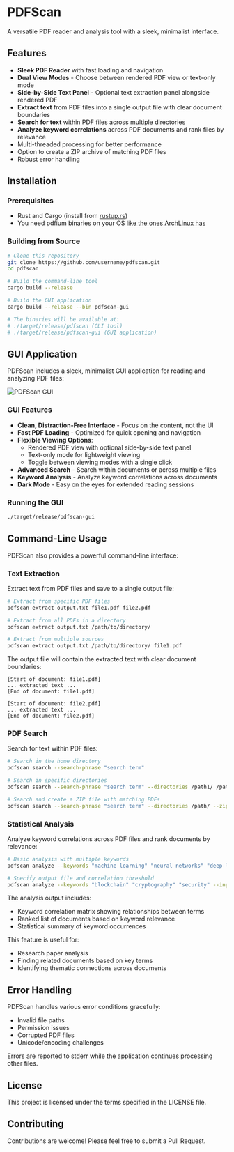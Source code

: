 # PDFScan

A versatile PDF reader and analysis tool with a sleek, minimalist interface.

## Features

- **Sleek PDF Reader** with fast loading and navigation
- **Dual View Modes** - Choose between rendered PDF view or text-only mode
- **Side-by-Side Text Panel** - Optional text extraction panel alongside rendered PDF
- **Extract text** from PDF files into a single output file with clear document boundaries
- **Search for text** within PDF files across multiple directories
- **Analyze keyword correlations** across PDF documents and rank files by relevance
- Multi-threaded processing for better performance
- Option to create a ZIP archive of matching PDF files
- Robust error handling

## Installation

### Prerequisites

- Rust and Cargo (install from [rustup.rs](https://rustup.rs/))
- You need pdfium binaries on your OS [like the ones ArchLinux has](https://aur.archlinux.org/packages/pdfium-binaries)

### Building from Source

```bash
# Clone this repository
git clone https://github.com/username/pdfscan.git
cd pdfscan

# Build the command-line tool
cargo build --release

# Build the GUI application
cargo build --release --bin pdfscan-gui

# The binaries will be available at:
# ./target/release/pdfscan (CLI tool)
# ./target/release/pdfscan-gui (GUI application)
```

## GUI Application

PDFScan includes a sleek, minimalist GUI application for reading and analyzing PDF files:

![PDFScan GUI](screenshot.png)

### GUI Features

- **Clean, Distraction-Free Interface** - Focus on the content, not the UI
- **Fast PDF Loading** - Optimized for quick opening and navigation
- **Flexible Viewing Options**:
  - Rendered PDF view with optional side-by-side text panel
  - Text-only mode for lightweight viewing
  - Toggle between viewing modes with a single click
- **Advanced Search** - Search within documents or across multiple files
- **Keyword Analysis** - Analyze keyword correlations across documents
- **Dark Mode** - Easy on the eyes for extended reading sessions

### Running the GUI

```bash
./target/release/pdfscan-gui
```

## Command-Line Usage

PDFScan also provides a powerful command-line interface:

### Text Extraction

Extract text from PDF files and save to a single output file:

```bash
# Extract from specific PDF files
pdfscan extract output.txt file1.pdf file2.pdf

# Extract from all PDFs in a directory
pdfscan extract output.txt /path/to/directory/

# Extract from multiple sources
pdfscan extract output.txt /path/to/directory/ file1.pdf
```

The output file will contain the extracted text with clear document boundaries:

```
[Start of document: file1.pdf]
... extracted text ...
[End of document: file1.pdf]

[Start of document: file2.pdf]
... extracted text ...
[End of document: file2.pdf]
```

### PDF Search

Search for text within PDF files:

```bash
# Search in the home directory
pdfscan search --search-phrase "search term"

# Search in specific directories
pdfscan search --search-phrase "search term" --directories /path1/ /path2/

# Search and create a ZIP file with matching PDFs
pdfscan search --search-phrase "search term" --directories /path/ --zip
```

### Statistical Analysis

Analyze keyword correlations across PDF files and rank documents by relevance:

```bash
# Basic analysis with multiple keywords
pdfscan analyze --keywords "machine learning" "neural networks" "deep learning" --input-paths /path/to/papers/

# Specify output file and correlation threshold
pdfscan analyze --keywords "blockchain" "cryptography" "security" --input-paths /papers/ --output-file analysis.txt --threshold 0.2
```

The analysis output includes:
- Keyword correlation matrix showing relationships between terms
- Ranked list of documents based on keyword relevance
- Statistical summary of keyword occurrences

This feature is useful for:
- Research paper analysis
- Finding related documents based on key terms
- Identifying thematic connections across documents

## Error Handling

PDFScan handles various error conditions gracefully:

- Invalid file paths
- Permission issues
- Corrupted PDF files
- Unicode/encoding challenges

Errors are reported to stderr while the application continues processing other files.

## License

This project is licensed under the terms specified in the LICENSE file.

## Contributing

Contributions are welcome! Please feel free to submit a Pull Request.
